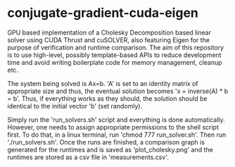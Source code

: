 # conjugate-gradient-cuda-eigen
GPU based implementation of a Cholesky Decomposition based linear solver using CUDA Thrust and cuSOLVER, also featuring Eigen for the purpose of verification and runtime comparison. The aim of this repository is to use high-level, possibly template-based APIs to reduce development time and avoid writing boilerplate code for memory management, cleanup etc.

The system being solved is Ax=b. 'A' is set to an identity matrix of appropriate size and thus, the eventual solution becomes 'x = inverse(A) * b = b'. Thus, if everything works as they should, the solution should be identical to the initial vector 'b' (set randomly).

Simply run the 'run_solvers.sh' script and everything is done automatically. However, one needs to assign appropriate permissions to the shell script first. To do that, in a linux terminal, run 'chmod 777 run_solver.sh'. Then run './run_solvers.sh'. Once the runs are finished, a comparison graph is generated for the runtimes and is saved as 'plot_cholesky.png' and the runtimes are stored as a csv file in 'measurements.csv'.
